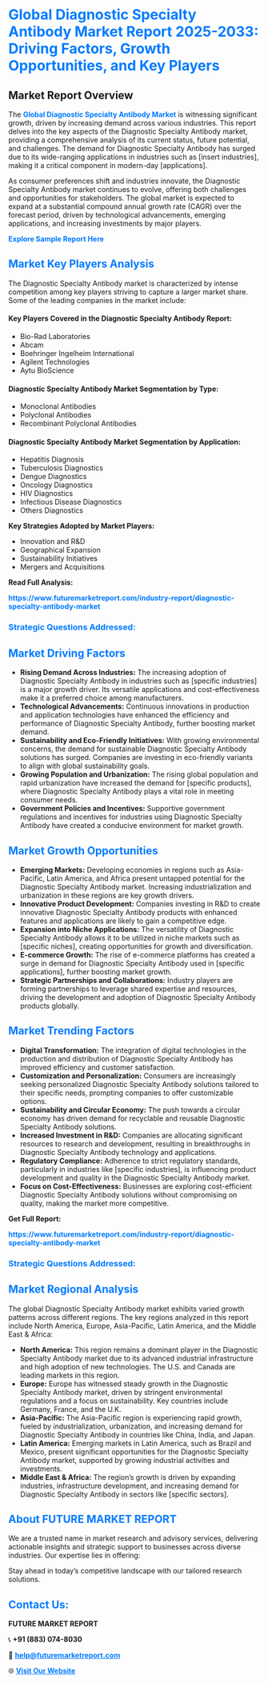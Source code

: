 <h1 style="color: #007BFF;">Global Diagnostic Specialty Antibody Market Report 2025-2033: Driving Factors, Growth Opportunities, and Key Players</h1>

<section id="overview">
<h2>Market Report Overview</h2>
<p>The <a href="https://www.futuremarketreport.com/industry-report/diagnostic-specialty-antibody-market" style="color: #007BFF; text-decoration: none;"><strong>Global Diagnostic Specialty Antibody Market</strong></a> is witnessing significant growth, driven by increasing demand across various industries. This report delves into the key aspects of the Diagnostic Specialty Antibody market, providing a comprehensive analysis of its current status, future potential, and challenges. The demand for Diagnostic Specialty Antibody has surged due to its wide-ranging applications in industries such as [insert industries], making it a critical component in modern-day [applications].</p>
<p>As consumer preferences shift and industries innovate, the Diagnostic Specialty Antibody market continues to evolve, offering both challenges and opportunities for stakeholders. The global market is expected to expand at a substantial compound annual growth rate (CAGR) over the forecast period, driven by technological advancements, emerging applications, and increasing investments by major players.</p>
</section>

<section id="overview">
<p><a href="https://www.futuremarketreport.com/request-sample/reportId=78947" style="color: #007BFF; text-decoration: none;"><strong>Explore Sample Report Here</strong></a></p>
</section>

<section id="key-players">
<h2 style="color: #007BFF;">Market Key Players Analysis</h2>
<p>The Diagnostic Specialty Antibody market is characterized by intense competition among key players striving to capture a larger market share. Some of the leading companies in the market include:</p>
<h4>Key Players Covered in the Diagnostic Specialty Antibody Report:</h4>
<ul><li>Bio-Rad Laboratories</li><li>Abcam</li><li>Boehringer Ingelheim International</li><li>Agilent Technologies</li><li>Aytu BioScience</li></ul>
<h4>Diagnostic Specialty Antibody Market Segmentation by Type:</h4>
<ul><li>Monoclonal Antibodies</li><li>Polyclonal Antibodies</li><li>Recombinant Polyclonal Antibodies</li></ul>

<h4>Diagnostic Specialty Antibody Market Segmentation by Application:</h4>
<ul><li>Hepatitis Diagnosis</li><li>Tuberculosis Diagnostics</li><li>Dengue Diagnostics</li><li>Oncology Diagnostics</li><li>HIV Diagnostics</li><li>Infectious Disease Diagnostics</li><li>Others Diagnostics</li></ul>
<p><strong>Key Strategies Adopted by Market Players:</strong></p>
<ul>
<li>Innovation and R&D</li>
<li>Geographical Expansion</li>
<li>Sustainability Initiatives</li>
<li>Mergers and Acquisitions</li>
</ul>
</section>

<section>
<p><strong>Read Full Analysis: </strong></p><a href="https://www.futuremarketreport.com/industry-report/diagnostic-specialty-antibody-market" style="color: #007BFF; text-decoration: none;"><strong>https://www.futuremarketreport.com/industry-report/diagnostic-specialty-antibody-market</strong></a>
<h3 style="color: #007BFF;">Strategic Questions Addressed:</h3>
</section>

<section id="driving-factors">
<h2 style="color: #007BFF;">Market Driving Factors</h2>
<ul>
<li><strong>Rising Demand Across Industries:</strong> The increasing adoption of Diagnostic Specialty Antibody in industries such as [specific industries] is a major growth driver. Its versatile applications and cost-effectiveness make it a preferred choice among manufacturers.</li>
<li><strong>Technological Advancements:</strong> Continuous innovations in production and application technologies have enhanced the efficiency and performance of Diagnostic Specialty Antibody, further boosting market demand.</li>
<li><strong>Sustainability and Eco-Friendly Initiatives:</strong> With growing environmental concerns, the demand for sustainable Diagnostic Specialty Antibody solutions has surged. Companies are investing in eco-friendly variants to align with global sustainability goals.</li>
<li><strong>Growing Population and Urbanization:</strong> The rising global population and rapid urbanization have increased the demand for [specific products], where Diagnostic Specialty Antibody plays a vital role in meeting consumer needs.</li>
<li><strong>Government Policies and Incentives:</strong> Supportive government regulations and incentives for industries using Diagnostic Specialty Antibody have created a conducive environment for market growth.</li>
</ul>
</section>

<section id="growth-opportunities">
<h2 style="color: #007BFF;">Market Growth Opportunities</h2>
<ul>
<li><strong>Emerging Markets:</strong> Developing economies in regions such as Asia-Pacific, Latin America, and Africa present untapped potential for the Diagnostic Specialty Antibody market. Increasing industrialization and urbanization in these regions are key growth drivers.</li>
<li><strong>Innovative Product Development:</strong> Companies investing in R&D to create innovative Diagnostic Specialty Antibody products with enhanced features and applications are likely to gain a competitive edge.</li>
<li><strong>Expansion into Niche Applications:</strong> The versatility of Diagnostic Specialty Antibody allows it to be utilized in niche markets such as [specific niches], creating opportunities for growth and diversification.</li>
<li><strong>E-commerce Growth:</strong> The rise of e-commerce platforms has created a surge in demand for Diagnostic Specialty Antibody used in [specific applications], further boosting market growth.</li>
<li><strong>Strategic Partnerships and Collaborations:</strong> Industry players are forming partnerships to leverage shared expertise and resources, driving the development and adoption of Diagnostic Specialty Antibody products globally.</li>
</ul>
</section>

<section id="trending-factors">
<h2 style="color: #007BFF;">Market Trending Factors</h2>
<ul>
<li><strong>Digital Transformation:</strong> The integration of digital technologies in the production and distribution of Diagnostic Specialty Antibody has improved efficiency and customer satisfaction.</li>
<li><strong>Customization and Personalization:</strong> Consumers are increasingly seeking personalized Diagnostic Specialty Antibody solutions tailored to their specific needs, prompting companies to offer customizable options.</li>
<li><strong>Sustainability and Circular Economy:</strong> The push towards a circular economy has driven demand for recyclable and reusable Diagnostic Specialty Antibody solutions.</li>
<li><strong>Increased Investment in R&D:</strong> Companies are allocating significant resources to research and development, resulting in breakthroughs in Diagnostic Specialty Antibody technology and applications.</li>
<li><strong>Regulatory Compliance:</strong> Adherence to strict regulatory standards, particularly in industries like [specific industries], is influencing product development and quality in the Diagnostic Specialty Antibody market.</li>
<li><strong>Focus on Cost-Effectiveness:</strong> Businesses are exploring cost-efficient Diagnostic Specialty Antibody solutions without compromising on quality, making the market more competitive.</li>
</ul>
</section>

<section>
<p><strong>Get Full Report: </strong></p><a href="https://www.futuremarketreport.com/industry-report/diagnostic-specialty-antibody-market" style="color: #007BFF; text-decoration: none;"><strong>https://www.futuremarketreport.com/industry-report/diagnostic-specialty-antibody-market</strong></a>
<h3 style="color: #007BFF;">Strategic Questions Addressed:</h3>
</section>


<section id="regional-analysis">
<h2 style="color: #007BFF;">Market Regional Analysis</h2>
<p>The global Diagnostic Specialty Antibody market exhibits varied growth patterns across different regions. The key regions analyzed in this report include North America, Europe, Asia-Pacific, Latin America, and the Middle East & Africa:</p>
<ul>
<li><strong>North America:</strong> This region remains a dominant player in the Diagnostic Specialty Antibody market due to its advanced industrial infrastructure and high adoption of new technologies. The U.S. and Canada are leading markets in this region.</li>
<li><strong>Europe:</strong> Europe has witnessed steady growth in the Diagnostic Specialty Antibody market, driven by stringent environmental regulations and a focus on sustainability. Key countries include Germany, France, and the U.K.</li>
<li><strong>Asia-Pacific:</strong> The Asia-Pacific region is experiencing rapid growth, fueled by industrialization, urbanization, and increasing demand for Diagnostic Specialty Antibody in countries like China, India, and Japan.</li>
<li><strong>Latin America:</strong> Emerging markets in Latin America, such as Brazil and Mexico, present significant opportunities for the Diagnostic Specialty Antibody market, supported by growing industrial activities and investments.</li>
<li><strong>Middle East & Africa:</strong> The region’s growth is driven by expanding industries, infrastructure development, and increasing demand for Diagnostic Specialty Antibody in sectors like [specific sectors].</li>
</ul>
</section>

<footer>
<h2 style="color: #007BFF;">About FUTURE MARKET REPORT</h2>
<p>We are a trusted name in market research and advisory services, delivering actionable insights and strategic support to businesses across diverse industries. Our expertise lies in offering:</p>

<p>Stay ahead in today’s competitive landscape with our tailored research solutions.</p>

<h2 style="color: #007BFF;">Contact Us:</h2>
<p><strong>FUTURE MARKET REPORT</strong></p>
<p>📞 <strong>+91 (883) 074-8030</strong></p>
<p>📧 <strong><a href="mailto:help@futuremarketreport.com" style="color: #007BFF;">help@futuremarketreport.com</a></strong></p>
<p>🌐 <strong><a href="https://www.futuremarketreport.com/" style="color: #007BFF;">Visit Our Website</a></strong></p>
</footer>